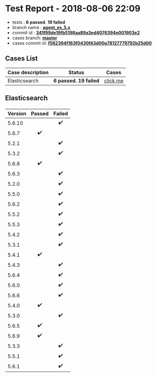 # Test Report - 2018-08-06 22:09

- tests  : **6 passed**. **19 failed**
- branch name : **[agent_es_5.x](https://github.com/apache/incubator-skywalking/tree/agent_es_5.x)**
- commit id : **[341f99de19fb5198aa89a3ed4076394e001903e2](https://github.com/apache/incubator-skywalking/commit/341f99de19fb5198aa89a3ed4076394e001903e2)**
- cases branch: **[master](https://github.com/SkywalkingTest/skywalking-autotest-scenarios/tree/master)**
- cases commit id: **[f562394f163f0430f43d00a78127779792b25d00](https://github.com/SkywalkingTest/skywalking-autotest-scenarios/commit/f562394f163f0430f43d00a78127779792b25d00)**

## Cases List

| Case description | Status | Cases|
|:-----|:-----:|:-----:|
|Elasticsearch| **6 passed. 19 failed**| [click me](#elasticsearch) |

## Elasticsearch

### 
|  Version     | Passed | Failed|
|:------------- |:-------:|:-----:|
| 5.6.10  | |:heavy_check_mark:|
| 5.6.7  | :heavy_check_mark:||
| 5.2.1  | |:heavy_check_mark:|
| 5.3.2  | |:heavy_check_mark:|
| 5.6.8  | :heavy_check_mark:||
| 5.6.3  | |:heavy_check_mark:|
| 5.2.0  | |:heavy_check_mark:|
| 5.5.0  | |:heavy_check_mark:|
| 5.6.2  | |:heavy_check_mark:|
| 5.5.2  | |:heavy_check_mark:|
| 5.5.3  | |:heavy_check_mark:|
| 5.4.2  | |:heavy_check_mark:|
| 5.3.1  | |:heavy_check_mark:|
| 5.4.1  | :heavy_check_mark:||
| 5.4.3  | |:heavy_check_mark:|
| 5.6.4  | |:heavy_check_mark:|
| 5.6.0  | |:heavy_check_mark:|
| 5.6.6  | |:heavy_check_mark:|
| 5.4.0  | :heavy_check_mark:||
| 5.3.0  | |:heavy_check_mark:|
| 5.6.5  | :heavy_check_mark:||
| 5.6.9  | :heavy_check_mark:||
| 5.3.3  | |:heavy_check_mark:|
| 5.5.1  | |:heavy_check_mark:|
| 5.6.1  | |:heavy_check_mark:|

